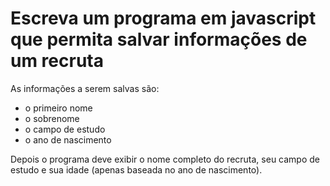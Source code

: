 # Escreva um programa em javascript que permita salvar informações de um recruta

As informações a serem salvas são:

- o primeiro nome
- o sobrenome
- o campo de estudo
- o ano de nascimento

Depois o programa deve exibir o nome completo do recruta, seu
campo de estudo e sua idade (apenas baseada no ano de nascimento).
